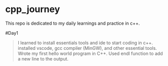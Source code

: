 # cpp_journey
This repo is dedicated to my daily learnings and practice in c++.

#Day1
> I learned to install essentials tools and ide to start coding in c++.
> installed vscode, gcc compiler (MinGW), and other essential tools.
> Wrote my first hello world program in C++.
> Used endl function to add a new line to the output.
> 

